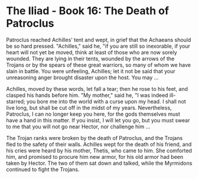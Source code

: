 
# The Iliad - Book 16: The Death of Patroclus

Patroclus reached Achilles’ tent and wept, in grief that the Achaeans should be so hard pressed. "Achilles," said he, "if you are still so inexorable, if your heart will not yet be moved, think at least of those who are now sorely wounded. They are lying in their tents, wounded by the arrows of the Trojans or by the spears of these great warriors, so many of whom we have slain in battle. You were unfeeling, Achilles; let it not be said that your unreasoning anger brought disaster upon the host. You may ...

Achilles, moved by these words, let fall a tear; then he rose to his feet, and clasped his hands before him. "My mother," said he, "I was indeed ill-starred; you bore me into the world with a curse upon my head. I shall not live long, but shall be cut off in the midst of my years. Nevertheless, Patroclus, I can no longer keep you here, for the gods themselves must have a hand in this matter. If you insist, I will let you go, but you must swear to me that you will not go near Hector, nor challenge him ...

The Trojan ranks were broken by the death of Patroclus, and the Trojans fled to the safety of their walls. Achilles wept for the death of his friend, and his cries were heard by his mother, Thetis, who came to him. She comforted him, and promised to procure him new armor, for his old armor had been taken by Hector. The two of them sat down and talked, while the Myrmidons continued to fight the Trojans.

